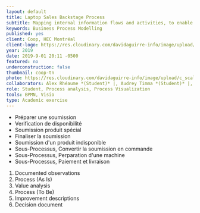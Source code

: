 ```yaml
---
layout: default
title: Laptop Sales Backstage Process
subtitle: Mapping internal information flows and activities, to enable business process optimization.
keywords: Business Process Modelling
published: yes
client: Coop, HEC Montréal
client-logo: https://res.cloudinary.com/davidaguirre-info/image/upload/v1625501345/Logos/logo-coop_x9wrvd.png
year: 2019
date: 2019-9-01 20:11 -0500
featured: no
underconstruction: false
thumbnail: coop-tn
photo: https://res.cloudinary.com/davidaguirre-info/image/upload/c_scale,w_1000/v1626817081/COOP/COOP_Portada-02_pnytrb.png
collaborators: Alex Rhéaume *(Student)* |, Audrey Timma *(Student)* |, Charles Boissonneau *(Student)* |, Florence Augot *(Student)* |, Linda Pepin *(Professor)* |, HEC Montreal Academic IT Department *(Content production)*
role: Student, Process analysis, Process Visualization
tools: BPMN, Visio
type: Academic exercise
---
```


<ul>
<li>Préparer une soumission</li>
<li>Verification de disponibilité</li>
<li>Soumission produit spécial</li>
<li>Finaliser la soumission</li>
<li>Soumission d'un produit indisponible</li>
<li>Sous-Processus, Convertir la soumission en commande</li>
<li>Sous-Processus, Perparation d'une machine</li>
<li>Sous-Processus, Paiement et livraison</li>
</ul>

1. Documented observations
2. Process (As Is)
3. Value analysis
4. Process (To Be)
5. Improvement descriptions
6. Decision document

